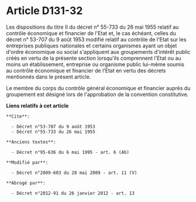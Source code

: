 # Article D131-32

Les dispositions du titre II du décret n° 55-733 du 26 mai 1955 relatif au contrôle économique et financier de l'Etat et, le
cas échéant, celles du décret n° 53-707 du 9 août 1953 modifié relatif au contrôle de l'Etat sur les entreprises publiques
nationales et certains organismes ayant un objet d'ordre économique ou social s'appliquent aux groupements d'intérêt public
créés en vertu de la présente section lorsqu'ils comprennent l'Etat ou au moins un établissement, entreprise ou organisme
public lui-même soumis au contrôle économique et financier de l'Etat en vertu des décrets mentionnés dans le présent
article. 

Le membre du corps du contrôle général économique et financier auprès du groupement est désigné lors de l'approbation de la
convention constitutive.

**Liens relatifs à cet article**

	**Cite**:

	  - Décret n°53-707 du 9 août 1953
	  - Décret n°55-733 du 26 mai 1955

	**Anciens textes**:

	  - Décret n°95-636 du 6 mai 1995 - art. 6 (Ab)

	**Modifié par**:

	  - Décret n°2009-603 du 28 mai 2009 - art. 11 (V)

	**Abrogé par**:

	  - Décret n°2012-91 du 26 janvier 2012 - art. 13
